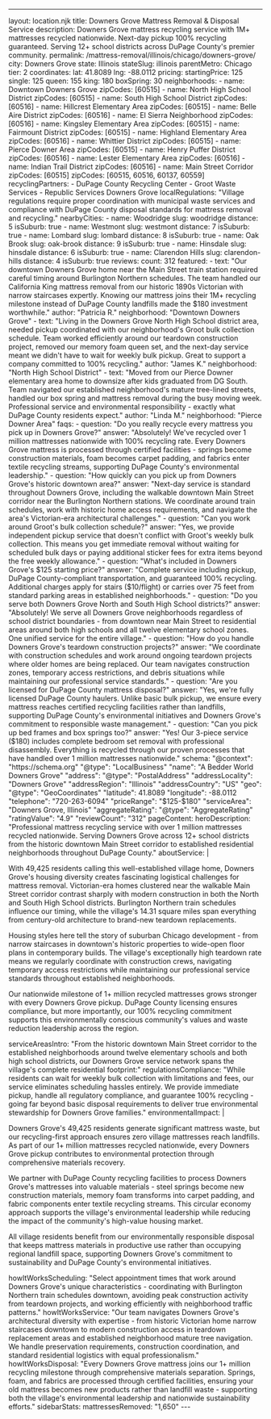 ---
layout: location.njk
title: Downers Grove Mattress Removal & Disposal Service
description: Downers Grove mattress recycling service with 1M+ mattresses recycled nationwide. Next-day pickup 100% recycling guaranteed. Serving 12+ school districts across DuPage County's premier community.
permalink: /mattress-removal/illinois/chicago/downers-grove/
city: Downers Grove state: Illinois stateSlug: illinois parentMetro: Chicago tier: 2 coordinates: lat: 41.8089 lng: -88.0112 pricing: startingPrice: 125 single: 125 queen: 155 king: 180 boxSpring: 30 neighborhoods: - name: Downtown Downers Grove zipCodes: [60515] - name: North High School District zipCodes: [60515] - name: South High School District zipCodes: [60516] - name: Hillcrest Elementary Area zipCodes: [60515] - name: Belle Aire District zipCodes: [60516] - name: El Sierra Neighborhood zipCodes: [60516] - name: Kingsley Elementary Area zipCodes: [60515] - name: Fairmount District zipCodes: [60515] - name: Highland Elementary Area zipCodes: [60516] - name: Whittier District zipCodes: [60515] - name: Pierce Downer Area zipCodes: [60515] - name: Henry Puffer District zipCodes: [60516] - name: Lester Elementary Area zipCodes: [60516] - name: Indian Trail District zipCodes: [60516] - name: Main Street Corridor zipCodes: [60515] zipCodes: [60515, 60516, 60137, 60559] recyclingPartners: - DuPage County Recycling Center - Groot Waste Services - Republic Services Downers Grove localRegulations: "Village regulations require proper coordination with municipal waste services and compliance with DuPage County disposal standards for mattress removal and recycling." nearbyCities: - name: Woodridge slug: woodridge distance: 5 isSuburb: true - name: Westmont slug: westmont distance: 7 isSuburb: true - name: Lombard slug: lombard distance: 8 isSuburb: true - name: Oak Brook slug: oak-brook distance: 9 isSuburb: true - name: Hinsdale slug: hinsdale distance: 6 isSuburb: true - name: Clarendon Hills slug: clarendon-hills distance: 4 isSuburb: true reviews: count: 312 featured: - text: "Our downtown Downers Grove home near the Main Street train station required careful timing around Burlington Northern schedules. The team handled our California King mattress removal from our historic 1890s Victorian with narrow staircases expertly. Knowing our mattress joins their 1M+ recycling milestone instead of DuPage County landfills made the $180 investment worthwhile." author: "Patricia R." neighborhood: "Downtown Downers Grove" - text: "Living in the Downers Grove North High School district area, needed pickup coordinated with our neighborhood's Groot bulk collection schedule. Team worked efficiently around our teardown construction project, removed our memory foam queen set, and the next-day service meant we didn't have to wait for weekly bulk pickup. Great to support a company committed to 100% recycling." author: "James K." neighborhood: "North High School District" - text: "Moved from our Pierce Downer elementary area home to downsize after kids graduated from DG South. Team navigated our established neighborhood's mature tree-lined streets, handled our box spring and mattress removal during the busy moving week. Professional service and environmental responsibility - exactly what DuPage County residents expect." author: "Linda M." neighborhood: "Pierce Downer Area" faqs: - question: "Do you really recycle every mattress you pick up in Downers Grove?" answer: "Absolutely! We've recycled over 1 million mattresses nationwide with 100% recycling rate. Every Downers Grove mattress is processed through certified facilities - springs become construction materials, foam becomes carpet padding, and fabrics enter textile recycling streams, supporting DuPage County's environmental leadership." - question: "How quickly can you pick up from Downers Grove's historic downtown area?" answer: "Next-day service is standard throughout Downers Grove, including the walkable downtown Main Street corridor near the Burlington Northern stations. We coordinate around train schedules, work with historic home access requirements, and navigate the area's Victorian-era architectural challenges." - question: "Can you work around Groot's bulk collection schedule?" answer: "Yes, we provide independent pickup service that doesn't conflict with Groot's weekly bulk collection. This means you get immediate removal without waiting for scheduled bulk days or paying additional sticker fees for extra items beyond the free weekly allowance." - question: "What's included in Downers Grove's $125 starting price?" answer: "Complete service including pickup, DuPage County-compliant transportation, and guaranteed 100% recycling. Additional charges apply for stairs ($10/flight) or carries over 75 feet from standard parking areas in established neighborhoods." - question: "Do you serve both Downers Grove North and South High School districts?" answer: "Absolutely! We serve all Downers Grove neighborhoods regardless of school district boundaries - from downtown near Main Street to residential areas around both high schools and all twelve elementary school zones. One unified service for the entire village." - question: "How do you handle Downers Grove's teardown construction projects?" answer: "We coordinate with construction schedules and work around ongoing teardown projects where older homes are being replaced. Our team navigates construction zones, temporary access restrictions, and debris situations while maintaining our professional service standards." - question: "Are you licensed for DuPage County mattress disposal?" answer: "Yes, we're fully licensed DuPage County haulers. Unlike basic bulk pickup, we ensure every mattress reaches certified recycling facilities rather than landfills, supporting DuPage County's environmental initiatives and Downers Grove's commitment to responsible waste management." - question: "Can you pick up bed frames and box springs too?" answer: "Yes! Our 3-piece service ($180) includes complete bedroom set removal with professional disassembly. Everything is recycled through our proven processes that have handled over 1 million mattresses nationwide." schema: "@context": "https://schema.org" "@type": "LocalBusiness" "name": "A Bedder World Downers Grove" "address": "@type": "PostalAddress" "addressLocality": "Downers Grove" "addressRegion": "Illinois" "addressCountry": "US" "geo": "@type": "GeoCoordinates" "latitude": 41.8089 "longitude": -88.0112 "telephone": "720-263-6094" "priceRange": "$125-$180" "serviceArea": "Downers Grove, Illinois" "aggregateRating": "@type": "AggregateRating" "ratingValue": "4.9" "reviewCount": "312" pageContent: heroDescription: "Professional mattress recycling service with over 1 million mattresses recycled nationwide. Serving Downers Grove across 12+ school districts from the historic downtown Main Street corridor to established residential neighborhoods throughout DuPage County." aboutService: | <p>With 49,425 residents calling this well-established village home, Downers Grove's housing diversity creates fascinating logistical challenges for mattress removal. Victorian-era homes clustered near the walkable Main Street corridor contrast sharply with modern construction in both the North and South High School districts. Burlington Northern train schedules influence our timing, while the village's 14.31 square miles span everything from century-old architecture to brand-new teardown replacements.</p> <p>Housing styles here tell the story of suburban Chicago development - from narrow staircases in downtown's historic properties to wide-open floor plans in contemporary builds. The village's exceptionally high teardown rate means we regularly coordinate with construction crews, navigating temporary access restrictions while maintaining our professional service standards throughout established neighborhoods.</p> <p>Our nationwide milestone of 1+ million recycled mattresses grows stronger with every Downers Grove pickup. DuPage County licensing ensures compliance, but more importantly, our 100% recycling commitment supports this environmentally conscious community's values and waste reduction leadership across the region.</p> serviceAreasIntro: "From the historic downtown Main Street corridor to the established neighborhoods around twelve elementary schools and both high school districts, our Downers Grove service network spans the village's complete residential footprint:" regulationsCompliance: "While residents can wait for weekly bulk collection with limitations and fees, our service eliminates scheduling hassles entirely. We provide immediate pickup, handle all regulatory compliance, and guarantee 100% recycling - going far beyond basic disposal requirements to deliver true environmental stewardship for Downers Grove families." environmentalImpact: | <p>Downers Grove's 49,425 residents generate significant mattress waste, but our recycling-first approach ensures zero village mattresses reach landfills. As part of our 1+ million mattresses recycled nationwide, every Downers Grove pickup contributes to environmental protection through comprehensive materials recovery.</p> <p>We partner with DuPage County recycling facilities to process Downers Grove's mattresses into valuable materials - steel springs become new construction materials, memory foam transforms into carpet padding, and fabric components enter textile recycling streams. This circular economy approach supports the village's environmental leadership while reducing the impact of the community's high-value housing market.</p> <p>All village residents benefit from our environmentally responsible disposal that keeps mattress materials in productive use rather than occupying regional landfill space, supporting Downers Grove's commitment to sustainability and DuPage County's environmental initiatives.</p> howItWorksScheduling: "Select appointment times that work around Downers Grove's unique characteristics - coordinating with Burlington Northern train schedules downtown, avoiding peak construction activity from teardown projects, and working efficiently with neighborhood traffic patterns." howItWorksService: "Our team navigates Downers Grove's architectural diversity with expertise - from historic Victorian home narrow staircases downtown to modern construction access in teardown replacement areas and established neighborhood mature tree navigation. We handle preservation requirements, construction coordination, and standard residential logistics with equal professionalism." howItWorksDisposal: "Every Downers Grove mattress joins our 1+ million recycling milestone through comprehensive materials separation. Springs, foam, and fabrics are processed through certified facilities, ensuring your old mattress becomes new products rather than landfill waste - supporting both the village's environmental leadership and nationwide sustainability efforts." sidebarStats: mattressesRemoved: "1,650" ---